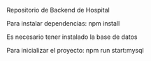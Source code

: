   Repositorio de Backend de Hospital

  Para instalar dependencias: npm install
  
  Es necesario tener instalado la base de datos

  Para inicializar el proyecto: 
  npm run start:mysql
